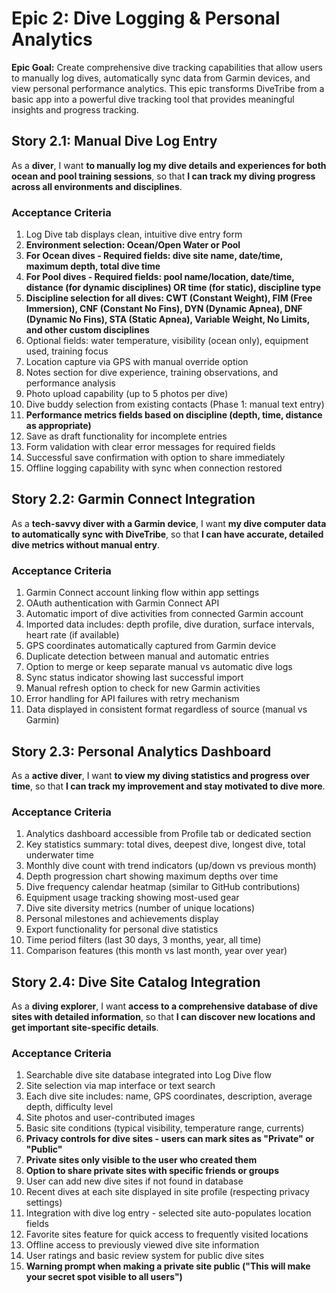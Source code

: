 # Epic 2: Dive Logging & Personal Analytics

**Epic Goal:** Create comprehensive dive tracking capabilities that allow users to manually log dives, automatically sync data from Garmin devices, and view personal performance analytics. This epic transforms DiveTribe from a basic app into a powerful dive tracking tool that provides meaningful insights and progress tracking.

## Story 2.1: Manual Dive Log Entry

As a **diver**,
I want **to manually log my dive details and experiences for both ocean and pool training sessions**,
so that **I can track my diving progress across all environments and disciplines**.

### Acceptance Criteria

1. Log Dive tab displays clean, intuitive dive entry form
2. **Environment selection: Ocean/Open Water or Pool**
3. **For Ocean dives - Required fields: dive site name, date/time, maximum depth, total dive time**
4. **For Pool dives - Required fields: pool name/location, date/time, distance (for dynamic disciplines) OR time (for static), discipline type**
5. **Discipline selection for all dives: CWT (Constant Weight), FIM (Free Immersion), CNF (Constant No Fins), DYN (Dynamic Apnea), DNF (Dynamic No Fins), STA (Static Apnea), Variable Weight, No Limits, and other custom disciplines**
6. Optional fields: water temperature, visibility (ocean only), equipment used, training focus
7. Location capture via GPS with manual override option
8. Notes section for dive experience, training observations, and performance analysis
9. Photo upload capability (up to 5 photos per dive)
10. Dive buddy selection from existing contacts (Phase 1: manual text entry)
11. **Performance metrics fields based on discipline (depth, time, distance as appropriate)**
12. Save as draft functionality for incomplete entries
13. Form validation with clear error messages for required fields
14. Successful save confirmation with option to share immediately
15. Offline logging capability with sync when connection restored

## Story 2.2: Garmin Connect Integration

As a **tech-savvy diver with a Garmin device**,
I want **my dive computer data to automatically sync with DiveTribe**,
so that **I can have accurate, detailed dive metrics without manual entry**.

### Acceptance Criteria

1. Garmin Connect account linking flow within app settings
2. OAuth authentication with Garmin Connect API
3. Automatic import of dive activities from connected Garmin account
4. Imported data includes: depth profile, dive duration, surface intervals, heart rate (if available)
5. GPS coordinates automatically captured from Garmin device
6. Duplicate detection between manual and automatic entries
7. Option to merge or keep separate manual vs automatic dive logs
8. Sync status indicator showing last successful import
9. Manual refresh option to check for new Garmin activities
10. Error handling for API failures with retry mechanism
11. Data displayed in consistent format regardless of source (manual vs Garmin)

## Story 2.3: Personal Analytics Dashboard

As a **active diver**,
I want **to view my diving statistics and progress over time**,
so that **I can track my improvement and stay motivated to dive more**.

### Acceptance Criteria

1. Analytics dashboard accessible from Profile tab or dedicated section
2. Key statistics summary: total dives, deepest dive, longest dive, total underwater time
3. Monthly dive count with trend indicators (up/down vs previous month)
4. Depth progression chart showing maximum depths over time
5. Dive frequency calendar heatmap (similar to GitHub contributions)
6. Equipment usage tracking showing most-used gear
7. Dive site diversity metrics (number of unique locations)
8. Personal milestones and achievements display
9. Export functionality for personal dive statistics
10. Time period filters (last 30 days, 3 months, year, all time)
11. Comparison features (this month vs last month, year over year)

## Story 2.4: Dive Site Catalog Integration

As a **diving explorer**,
I want **access to a comprehensive database of dive sites with detailed information**,
so that **I can discover new locations and get important site-specific details**.

### Acceptance Criteria

1. Searchable dive site database integrated into Log Dive flow
2. Site selection via map interface or text search
3. Each dive site includes: name, GPS coordinates, description, average depth, difficulty level
4. Site photos and user-contributed images
5. Basic site conditions (typical visibility, temperature range, currents)
6. **Privacy controls for dive sites - users can mark sites as "Private" or "Public"**
7. **Private sites only visible to the user who created them**
8. **Option to share private sites with specific friends or groups**
9. User can add new dive sites if not found in database
10. Recent dives at each site displayed in site profile (respecting privacy settings)
11. Integration with dive log entry - selected site auto-populates location fields
12. Favorite sites feature for quick access to frequently visited locations
13. Offline access to previously viewed dive site information
14. User ratings and basic review system for public dive sites
15. **Warning prompt when making a private site public ("This will make your secret spot visible to all users")**
